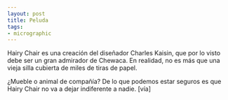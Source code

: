 ```yaml
---
layout: post
title: Peluda
tags:
- micrographic
---
```

Hairy Chair es una creación del diseñador Charles Kaisin, que por lo visto debe ser un gran admirador de Chewaca. En realidad, no es más que una vieja silla cubierta de miles de tiras de papel.

¿Mueble o animal de compañía? De lo que podemos estar seguros es que Hairy Chair no va a dejar indiferente a nadie. [vía]
